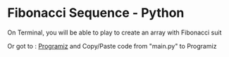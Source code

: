 # Fibonacci Sequence - Python

On Terminal, you will be able to play to create an array with Fibonacci suit

Or got to : [Programiz](https://www.programiz.com/python-programming/online-compiler/) and Copy/Paste code from "main.py" to Programiz